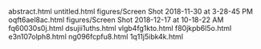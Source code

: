 abstract.html
untitled.html
figures/Screen Shot 2018-11-30 at 3-28-45 PM
oqft6ael8ac.html
figures/Screen Shot 2018-12-17 at 10-18-22 AM
fq60030s0j.html
dsujii1uths.html
vlgb4fg1kto.html
f80jkpb6l5o.html
e3n107olph8.html
ng096fcpfu8.html
1q11j5ibk4k.html